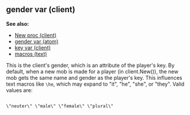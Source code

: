 ## gender var (client)
**See also:**
+   [New proc (client)](/ref/client/proc/New.md) 
+   [gender var (atom)](/ref/atom/var/gender.md) 
+   [key var (client)](/ref/client/var/key.md) 
+   [macros (text)](/ref/DM/text/macros.md) 

This is the client\'s gender, which is an attribute of the
player\'s key. By default, when a new mob is made for a player (in
client.New()), the new mob gets the same name and gender as the
player\'s key. This influences text macros like `\he`, which may expand
to \"it\", \"he\", \"she\", or \"they\". Valid values are: 
```

\"neuter\" \"male\" \"female\" \"plural\" 
```
